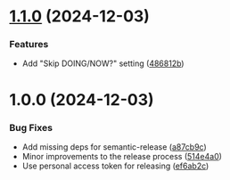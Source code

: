 # [1.1.0](https://github.com/hron/logseq-cycle-todo-dwim/compare/v1.0.0...v1.1.0) (2024-12-03)


### Features

* Add "Skip DOING/NOW?" setting ([486812b](https://github.com/hron/logseq-cycle-todo-dwim/commit/486812b7441c991d974e4f92fe23be05076907bb))

# 1.0.0 (2024-12-03)


### Bug Fixes

* Add missing deps for semantic-release ([a87cb9c](https://github.com/hron/logseq-cycle-todo-dwim/commit/a87cb9cd67775c6079a02cb068d786063704cd60))
* Minor improvements to the release process ([514e4a0](https://github.com/hron/logseq-cycle-todo-dwim/commit/514e4a09f9521738e5b817a73fae862b868fa343))
* Use personal access token for releasing ([ef6ab2c](https://github.com/hron/logseq-cycle-todo-dwim/commit/ef6ab2cf038e878e9fcd415fb3721de25b541724))
